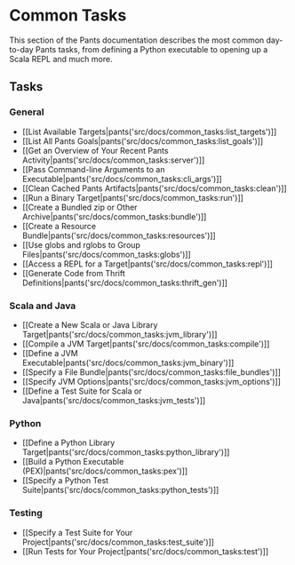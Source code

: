 # Common Tasks

This section of the Pants documentation describes the most common day-to-day Pants tasks, from defining a Python executable to opening up a Scala REPL and much more.

## Tasks

### General

* [[List Available Targets|pants('src/docs/common_tasks:list_targets')]]
* [[List All Pants Goals|pants('src/docs/common_tasks:list_goals')]]
* [[Get an Overview of Your Recent Pants Activity|pants('src/docs/common_tasks:server')]]
* [[Pass Command-line Arguments to an Executable|pants('src/docs/common_tasks:cli_args')]]
* [[Clean Cached Pants Artifacts|pants('src/docs/common_tasks:clean')]]
* [[Run a Binary Target|pants('src/docs/common_tasks:run')]]
* [[Create a Bundled zip or Other Archive|pants('src/docs/common_tasks:bundle')]]
* [[Create a Resource Bundle|pants('src/docs/common_tasks:resources')]]
* [[Use globs and rglobs to Group Files|pants('src/docs/common_tasks:globs')]]
* [[Access a REPL for a Target|pants('src/docs/common_tasks:repl')]]
* [[Generate Code from Thrift Definitions|pants('src/docs/common_tasks:thrift_gen')]]

### Scala and Java

* [[Create a New Scala or Java Library Target|pants('src/docs/common_tasks:jvm_library')]]
* [[Compile a JVM Target|pants('src/docs/common_tasks:compile')]]
* [[Define a JVM Executable|pants('src/docs/common_tasks:jvm_binary')]]
* [[Specify a File Bundle|pants('src/docs/common_tasks:file_bundles')]]
* [[Specify JVM Options|pants('src/docs/common_tasks:jvm_options')]]
* [[Define a Test Suite for Scala or Java|pants('src/docs/common_tasks:jvm_tests')]]

### Python

* [[Define a Python Library Target|pants('src/docs/common_tasks:python_library')]]
* [[Build a Python Executable (PEX)|pants('src/docs/common_tasks:pex')]]
* [[Specify a Python Test Suite|pants('src/docs/common_tasks:python_tests')]]

### Testing

* [[Specify a Test Suite for Your Project|pants('src/docs/common_tasks:test_suite')]]
* [[Run Tests for Your Project|pants('src/docs/common_tasks:test')]]
